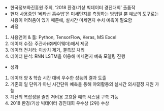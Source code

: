 -	한국정보화진흥원 주최, ‘2018 환경/기상 빅데이터 경진대회’ 출품작
-	현재 사용중인 ‘베타선 흡수법’은 미세먼지를 측정하는 방법일 뿐 예보의 도구로는 사용이 어려움이 있기 때문에, 실시간 미세먼지 수치 예측이 필요함
-	과정
1. 사용언어 & 툴: Python, TensorFlow, Keras, MS Excel 
2. 데이터 수집: 주관사(㈜케이웨더)에서 제공
3. 데이터 전처리: 이상치 제거, 결측값 처리
4. 데이터 분석: RNN LSTM을 이용해 미세먼지 예측 모델링 진행

-	성과
1. 데이터 양 & 학습 시간 대비 우수한 성능의 결과 도출
2. 기존의 일 단위가 아닌 시간단위 예측을 통해 야외활동의 실시간 의사결정 지원 가능
3. 계산의 복잡성을 줄인 저비용 고효율 예측 시스템 구축 가능
4. 2018 환경/기상 빅데이터 경진대회 우수상 (2위) 수상
